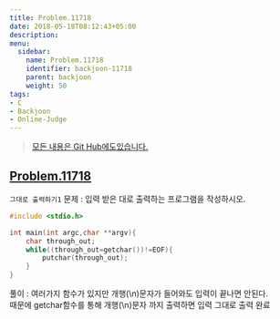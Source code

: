 ```yaml
---
title: Problem.11718
date: 2018-05-18T08:12:43+05:00
description:
menu:
  sidebar:
    name: Problem.11718
    identifier: backjoon-11718
    parent: backjoon
    weight: 50
tags:
- C
- Backjoon
- Online-Judge
---
```


 
> [모든 내용은 Git Hub에도있습니다.](https://github.com/ehdwn1991/Coding-Interview/blob/master/Code_Interview_Prep_Platform/backjoon/Level_1/11718.c)


## [Problem.11718](https://www.acmicpc.net/problem/11718)
`그대로 출력하기1`
문제 : 입력 받은 대로 출력하는 프로그램을 작성하시오.  

```c
#include <stdio.h>

int main(int argc,char **argv){
	char through_out;
	while((through_out=getchar())!=EOF){
		putchar(through_out);
	}	
}

```

풀이 : 여러가지 함수가 있지만 개행(\n)문자가 들어와도 입력이 끝나면 안된다.  
때문에 getchar함수를 통해 개행(\n)문자 까지 출력하면 입력 그대로 출력 완료  


